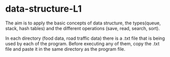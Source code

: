 # data-structure-L1
The aim is to apply the basic concepts of data structure, the types(queue, stack, hash tables) and the different operations (save, read, search, sort).


In each directory (food data, road traffic data) there is a .txt file that is being used by each of the program.
Before executing any of them, copy the .txt file and paste it in the same directory as the program file.
